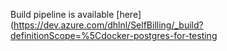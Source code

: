 Build pipeline is available [here](https://dev.azure.com/dhlnl/SelfBilling/_build?definitionScope=%5Cdocker-postgres-for-testing